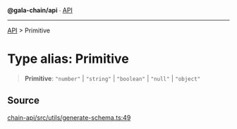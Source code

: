 **@gala-chain/api** ∙ [API](../exports.md)

***

[API](../exports.md) > Primitive

# Type alias: Primitive

> **Primitive**: `"number"` \| `"string"` \| `"boolean"` \| `"null"` \| `"object"`

## Source

[chain-api/src/utils/generate-schema.ts:49](https://github.com/GalaChain/sdk/blob/bcbbb18/chain-api/src/utils/generate-schema.ts#L49)
